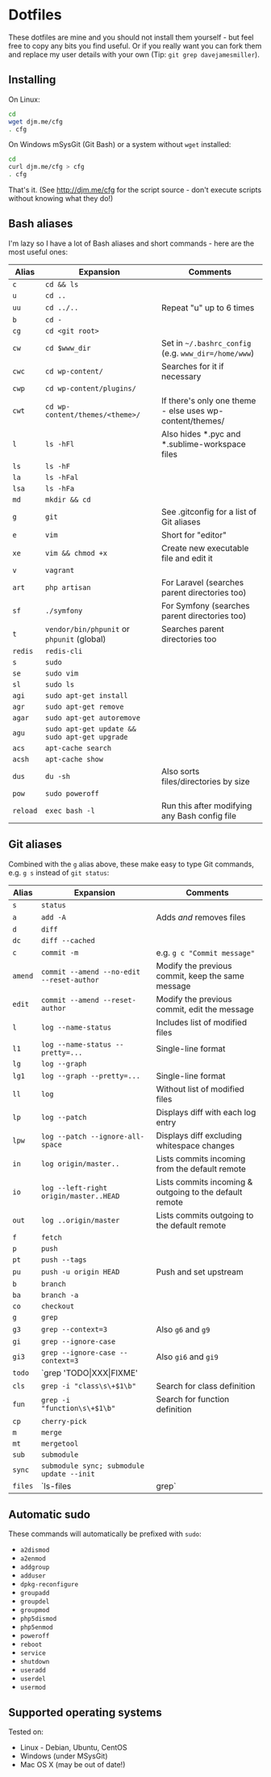 # Dotfiles

These dotfiles are mine and you should not install them yourself - but feel free to copy any bits you find useful. Or if you really want you can fork them and replace my user details with your own (Tip: `git grep davejamesmiller`).

## Installing

On Linux:

```bash
cd
wget djm.me/cfg
. cfg
```

On Windows mSysGit (Git Bash) or a system without `wget` installed:

```bash
cd
curl djm.me/cfg > cfg
. cfg
```

That's it. (See http://djm.me/cfg for the script source - don't execute scripts without knowing what they do!)

## Bash aliases

I'm lazy so I have a lot of Bash aliases and short commands - here are the most useful ones:

| Alias    | Expansion                                     | Comments                                                 |
|----------|-----------------------------------------------|----------------------------------------------------------|
| `c`      | `cd && ls`                                    |                                                          |
| `u`      | `cd ..`                                       |                                                          |
| `uu`     | `cd ../..`                                    | Repeat "u" up to 6 times                                 |
| `b`      | `cd -`                                        |                                                          |
| `cg`     | `cd <git root>`                               |                                                          |
| `cw`     | `cd $www_dir`                                 | Set in `~/.bashrc_config` (e.g. `www_dir=/home/www`)     |
| `cwc`    | `cd wp-content/`                              | Searches for it if necessary                             |
| `cwp`    | `cd wp-content/plugins/`                      |                                                          |
| `cwt`    | `cd wp-content/themes/<theme>/`               | If there's only one theme - else uses wp-content/themes/ |
| `l`      | `ls -hFl`                                     | Also hides *.pyc and *.sublime-workspace files           |
| `ls`     | `ls -hF`                                      |                                                          |
| `la`     | `ls -hFal`                                    |                                                          |
| `lsa`    | `ls -hFa`                                     |                                                          |
| `md`     | `mkdir && cd`                                 |                                                          |
| `g`      | `git`                                         | See .gitconfig for a list of Git aliases                 |
| `e`      | `vim`                                         | Short for "editor"                                       |
| `xe`     | `vim && chmod +x`                             | Create new executable file and edit it                   |
| `v`      | `vagrant`                                     |                                                          |
| `art`    | `php artisan`                                 | For Laravel (searches parent directories too)            |
| `sf`     | `./symfony`                                   | For Symfony (searches parent directories too)            |
| `t`      | `vendor/bin/phpunit` or `phpunit` (global)    | Searches parent directories too                          |
| `redis`  | `redis-cli`                                   |                                                          |
| `s`      | `sudo`                                        |                                                          |
| `se`     | `sudo vim`                                    |                                                          |
| `sl`     | `sudo ls`                                     |                                                          |
| `agi`    | `sudo apt-get install`                        |                                                          |
| `agr`    | `sudo apt-get remove`                         |                                                          |
| `agar`   | `sudo apt-get autoremove`                     |                                                          |
| `agu`    | `sudo apt-get update && sudo apt-get upgrade` |                                                          |
| `acs`    | `apt-cache search`                            |                                                          |
| `acsh`   | `apt-cache show`                              |                                                          |
| `dus`    | `du -sh`                                      | Also sorts files/directories by size                     |
| `pow`    | `sudo poweroff`                               |                                                          |
| `reload` | `exec bash -l`                                | Run this after modifying any Bash config file            |

## Git aliases

Combined with the `g` alias above, these make easy to type Git commands, e.g. `g s` instead of `git status`:

| Alias    | Expansion                                     | Comments                                                 |
|----------|-----------------------------------------------|----------------------------------------------------------|
| `s`      | `status`                                      |                                                          |
| `a`      | `add -A`                                      | Adds *and* removes files                                 |
| `d`      | `diff`                                        |                                                          |
| `dc`     | `diff --cached`                               |                                                          |
| `c`      | `commit -m`                                   | e.g. `g c "Commit message"`                              |
| `amend`  | `commit --amend --no-edit --reset-author`     | Modify the previous commit, keep the same message        |
| `edit`   | `commit --amend --reset-author`               | Modify the previous commit, edit the message             |
| `l`      | `log --name-status`                           | Includes list of modified files                          |
| `l1`     | `log --name-status --pretty=...`              | Single-line format                                       |
| `lg`     | `log --graph`                                 |                                                          |
| `lg1`    | `log --graph --pretty=...`                    | Single-line format                                       |
| `ll`     | `log`                                         | Without list of modified files                           |
| `lp`     | `log --patch`                                 | Displays diff with each log entry                        |
| `lpw`    | `log --patch --ignore-all-space`              | Displays diff excluding whitespace changes               |
| `in`     | `log origin/master..`                         | Lists commits incoming from the default remote           |
| `io`     | `log --left-right origin/master..HEAD`        | Lists commits incoming & outgoing to the default remote  |
| `out`    | `log ..origin/master`                         | Lists commits outgoing to the default remote             |
| `f`      | `fetch`                                       |                                                          |
| `p`      | `push`                                        |                                                          |
| `pt`     | `push --tags`                                 |                                                          |
| `pu`     | `push -u origin HEAD`                         | Push and set upstream                                    |
| `b`      | `branch`                                      |                                                          |
| `ba`     | `branch -a`                                   |                                                          |
| `co`     | `checkout`                                    |                                                          |
| `g`      | `grep`                                        |                                                          |
| `g3`     | `grep --context=3`                            | Also `g6` and `g9`                                       |
| `gi`     | `grep --ignore-case`                          |                                                          |
| `gi3`    | `grep --ignore-case --context=3`              | Also `gi6` and `gi9`                                     |
| `todo`   | `grep 'TODO\|XXX\|FIXME'                      |                                                          |
| `cls`    | `grep -i "class\s\+$1\b"`                     | Search for class definition                              |
| `fun`    | `grep -i "function\s\+$1\b"`                  | Search for function definition                           |
| `cp`     | `cherry-pick`                                 |                                                          |
| `m`      | `merge`                                       |                                                          |
| `mt`     | `mergetool`                                   |                                                          |
| `sub`    | `submodule`                                   |                                                          |
| `sync`   | `submodule sync; submodule update --init`     |                                                          |
| `files`  | `ls-files | grep`                             | Find file by name                                        |

## Automatic sudo

These commands will automatically be prefixed with `sudo`:

- `a2dismod`
- `a2enmod`
- `addgroup`
- `adduser`
- `dpkg-reconfigure`
- `groupadd`
- `groupdel`
- `groupmod`
- `php5dismod`
- `php5enmod`
- `poweroff`
- `reboot`
- `service`
- `shutdown`
- `useradd`
- `userdel`
- `usermod`

## Supported operating systems

Tested on:

- Linux - Debian, Ubuntu, CentOS
- Windows (under MSysGit)
- Mac OS X (may be out of date!)
